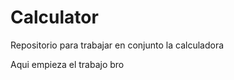 # Calculator
Repositorio para trabajar en conjunto la calculadora

Aqui empieza el trabajo bro

 <!-- Here i am :) -->
